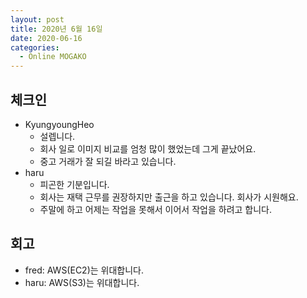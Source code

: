 ```yaml
---
layout: post
title: 2020년 6월 16일
date: 2020-06-16
categories:
  - Online MOGAKO
---
```


## 체크인

- KyungyoungHeo
  - 설렙니다.
  - 회사 일로 이미지 비교를 엄청 많이 했었는데 그게 끝났어요.
  - 중고 거래가 잘 되길 바라고 있습니다.
- haru
  - 피곤한 기분입니다.
  - 회사는 재택 근무를 권장하지만 출근을 하고 있습니다. 회사가 시원해요.
  - 주말에 하고 어제는 작업을 못해서 이어서 작업을 하려고 합니다.

## 회고

- fred: AWS(EC2)는 위대합니다.
- haru: AWS(S3)는 위대합니다.
